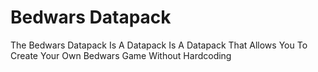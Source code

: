 # Bedwars Datapack
The Bedwars Datapack Is A Datapack Is A Datapack That Allows You To Create Your Own Bedwars Game Without Hardcoding


